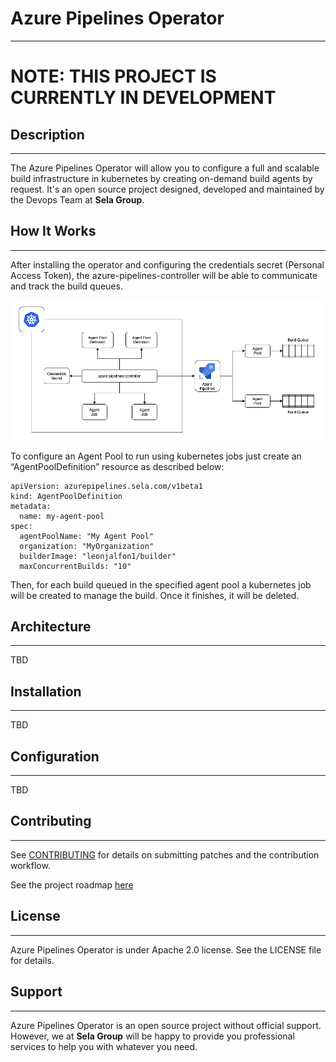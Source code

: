# Azure Pipelines Operator
---

# **NOTE: THIS PROJECT IS CURRENTLY IN DEVELOPMENT**

## Description
---

The Azure Pipelines Operator will allow you to configure a full and scalable build infrastructure in kubernetes by creating on-demand build agents by request. It's an open source project designed, developed and maintained by the Devops Team at **Sela Group**.

## How It Works
---

After installing the operator and configuring the credentials secret (Personal Access Token), the azure-pipelines-controller will be able to communicate and track the build queues.

<kbd>
  <img src="/doc/images/general-diagram.png" width="600">
</kbd>

To configure an Agent Pool to run using kubernetes jobs just create an “AgentPoolDefinition” resource as described below:

```
apiVersion: azurepipelines.sela.com/v1beta1
kind: AgentPoolDefinition
metadata:
  name: my-agent-pool
spec:
  agentPoolName: "My Agent Pool"        
  organization: "MyOrganization"
  builderImage: "leonjalfon1/builder"
  maxConcurrentBuilds: "10"
```

Then, for each build queued in the specified agent pool a kubernetes job will be created to manage the build. Once it finishes, it will be deleted.

## Architecture
---

TBD


## Installation
---

TBD


## Configuration
---

TBD


## Contributing
---
See [CONTRIBUTING](doc/CONTRIBUTING.md) for details on submitting patches and the contribution workflow.

See the project roadmap [here](doc/ROADMAP.md)


## License
---
Azure Pipelines Operator is under Apache 2.0 license. See the LICENSE file for details.


## Support
---

Azure Pipelines Operator is an open source project without official support. However, we at **Sela Group** will be happy to provide you professional services to help you with whatever you need.
